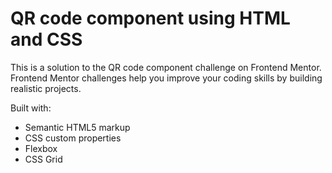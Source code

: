 # QR code component using HTML and CSS

This is a solution to the QR code component challenge on Frontend Mentor. Frontend Mentor challenges help you improve your coding skills by building realistic projects.

Built with:

- Semantic HTML5 markup
- CSS custom properties
- Flexbox
- CSS Grid
